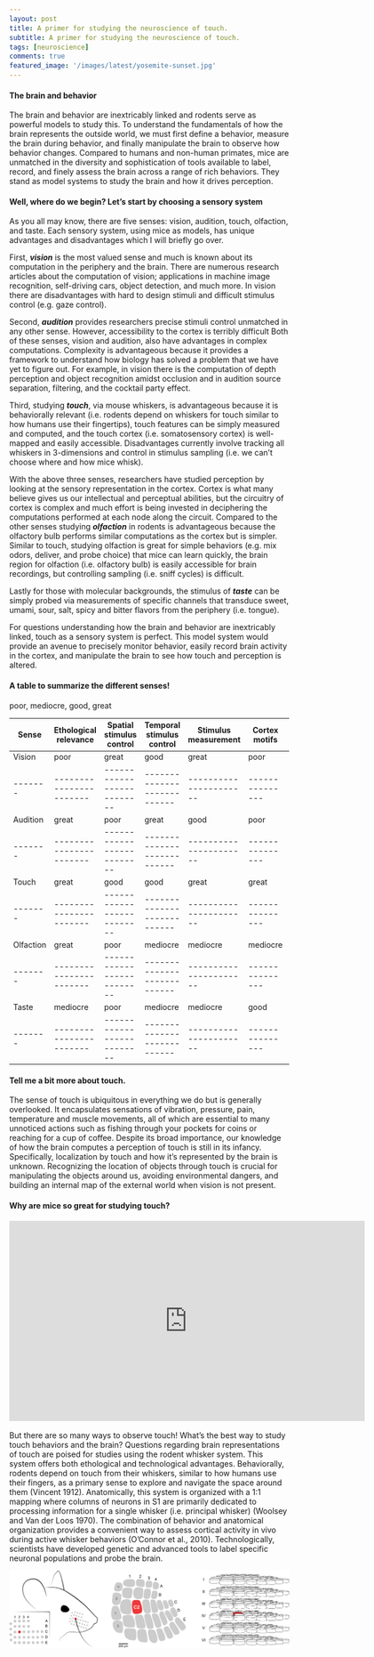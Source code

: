 ```yaml
---
layout: post
title: A primer for studying the neuroscience of touch. 
subtitle: A primer for studying the neuroscience of touch. 
tags: [neuroscience]
comments: true
featured_image: '/images/latest/yosemite-sunset.jpg'
---
```


#### The brain and behavior

The brain and behavior are inextricably linked and rodents serve as powerful models to study this. To understand the fundamentals of how the brain represents the outside world, we must first define a behavior, measure the brain during behavior, and finally manipulate the brain to observe how behavior changes. Compared to humans and non-human primates, mice are unmatched in the diversity and sophistication of tools available to label, record, and finely assess the brain across a range of rich behaviors. They stand as model systems to study the brain and how it drives perception. 


#### Well, where do we begin? Let’s start by choosing a sensory system

As you all may know, there are five senses: vision, audition, touch, olfaction, and taste. Each sensory system, using mice as models, has unique advantages and disadvantages which I will briefly go over. 

First, _**vision**_ is the most valued sense and much is known about its computation in the periphery and the brain. There are numerous research articles about the computation of vision; applications in machine image recognition, self-driving cars, object detection, and much more. In vision there are disadvantages with hard to design stimuli and difficult stimulus control (e.g. gaze control). 

Second, _**audition**_ provides researchers precise stimuli control unmatched in any other sense. However, accessibility to the cortex is terribly difficult  Both of these senses, vision and audition, also have advantages in complex computations. Complexity is advantageous because it provides a framework to understand how biology has solved a problem that we have yet to figure out. For example, in vision there is the computation of depth perception and object recognition amidst occlusion and in audition source separation, filtering, and the cocktail party effect. 

Third, studying _**touch**_, via mouse whiskers, is advantageous because it is behaviorally relevant (i.e. rodents depend on whiskers for touch similar to how humans use their fingertips), touch features can be simply measured and computed, and the touch cortex (i.e. somatosensory cortex) is well-mapped and easily accessible. Disadvantages currently involve tracking all whiskers in 3-dimensions and control in stimulus sampling (i.e. we can’t choose where and how mice whisk). 

With the above three senses, researchers have studied perception by looking at the sensory representation in the cortex. Cortex is what many believe gives us our intellectual and perceptual abilities, but the circuitry of cortex is complex and much effort is being invested in deciphering the computations performed at each node along the circuit. Compared to the other senses studying _**olfaction**_ in rodents is advantageous because the olfactory bulb performs similar computations as the cortex but is simpler. Similar to touch, studying olfaction is great for simple behaviors (e.g. mix odors, deliver, and probe choice) that mice can learn quickly, the brain region for olfaction (i.e. olfactory bulb) is easily accessible for brain recordings, but controlling sampling (i.e. sniff cycles) is difficult. 

Lastly for those with molecular backgrounds, the stimulus of _**taste**_ can be simply probed via measurements of specific channels that transduce sweet, umami, sour, salt, spicy and bitter flavors from the periphery (i.e. tongue). 

For questions understanding how the brain and behavior are inextricably linked, touch as a sensory system is perfect. This model system would provide an avenue to precisely monitor behavior, easily record brain activity in the cortex, and manipulate the brain to see how touch and perception is altered.

#### A table to summarize the different senses!
poor, mediocre, good, great

| Sense | Ethological relevance | Spatial stimulus control | Temporal stimulus control | Stimulus measurement | Cortex motifs | Cortex accessibility| 
|-------|-----------------------|--------------------------|---------------------------|----------------------|---------------|---------------------|
| Vision | poor | great | good | great | poor | great| 
|-------|-----------------------|--------------------------|---------------------------|----------------------|---------------|---------------------|
| Audition | great | poor | great | good| poor | poor | 
|-------|-----------------------|--------------------------|---------------------------|----------------------|---------------|---------------------|
| Touch | great | good | good | great | great | great| 
|-------|-----------------------|--------------------------|---------------------------|----------------------|---------------|---------------------|
| Olfaction | great | poor| mediocre | mediocre | mediocre | great| 
|-------|-----------------------|--------------------------|---------------------------|----------------------|---------------|---------------------|
| Taste | mediocre | poor | mediocre | mediocre | good | mediocre| 
|-------|-----------------------|--------------------------|---------------------------|----------------------|---------------|---------------------|

#### Tell me a bit more about touch. 

 The sense of touch is ubiquitous in everything we do but is generally overlooked. It encapsulates sensations of vibration, pressure, pain, temperature and muscle movements, all of which are essential to many unnoticed actions such as fishing through your pockets for coins or reaching for a cup of coffee. Despite its broad importance, our knowledge of how the brain computes a perception of touch is still in its infancy. Specifically, localization by touch and how it’s represented by the brain is unknown. Recognizing the location of objects through touch is crucial for manipulating the objects around us, avoiding environmental dangers, and building an internal map of the external world when vision is not present.

#### Why are mice so great for studying touch? 

<iframe src="https://player.vimeo.com/video/413306603"  width="640" height="360" frameborder="0" webkitallowfullscreen mozallowfullscreen allowfullscreen></iframe>

But there are so many ways to observe touch! What’s the best way to study touch behaviors and the brain? Questions regarding brain representations of touch are poised for studies using the rodent whisker system. This system offers both ethological and technological advantages. Behaviorally, rodents depend on touch from their whiskers, similar to how humans use their fingers, as a primary sense to explore and navigate the space around them (Vincent 1912). Anatomically, this system is organized with a 1:1 mapping where columns of neurons in S1 are primarily dedicated to processing information for a single whisker (i.e. principal whisker) (Woolsey and Van der Loos 1970). The combination of behavior and anatomical organization provides a convenient way to assess cortical activity in vivo during active whisker behaviors (O’Connor et al., 2010). Technologically, scientists have developed genetic and advanced tools to label specific neuronal populations and probe the brain. 

![](/images/latest/whisker-barrels.png)




